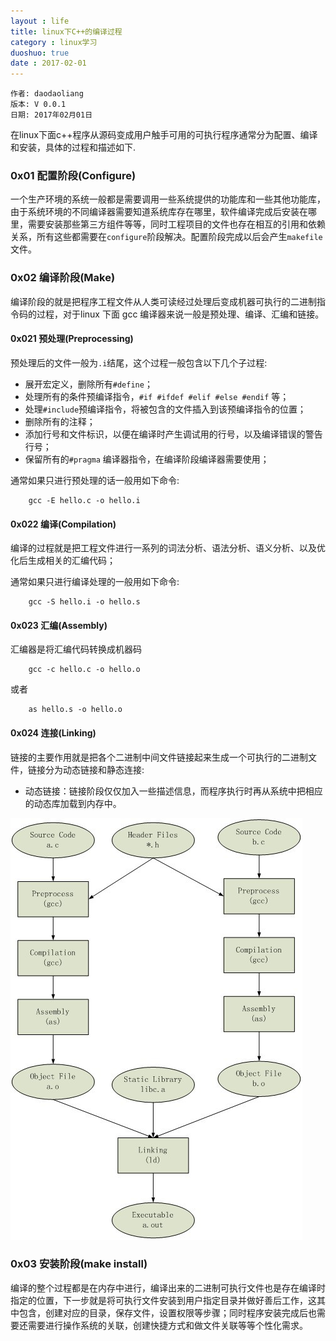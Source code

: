 ```yaml
---
layout : life
title: linux下C++的编译过程
category : linux学习
duoshuo: true
date : 2017-02-01
---
```


	作者: daodaoliang
	版本: V 0.0.1
	日期: 2017年02月01日

<!-- more -->

在linux下面c++程序从源码变成用户触手可用的可执行程序通常分为配置、编译和安装，具体的过程和描述如下.

### 0x01 配置阶段(Configure)

  一个生产环境的系统一般都是需要调用一些系统提供的功能库和一些其他功能库，由于系统环境的不同编译器需要知道系统库存在哪里，软件编译完成后安装在哪里，需要安装那些第三方组件等等，同时工程项目的文件也存在相互的引用和依赖关系，所有这些都需要在`configure`阶段解决。配置阶段完成以后会产生`makefile`文件。
 
### 0x02 编译阶段(Make)
 
  编译阶段的就是把程序工程文件从人类可读经过处理后变成机器可执行的二进制指令码的过程，对于linux 下面 gcc 编译器来说一般是预处理、编译、汇编和链接。

#### 0x021 预处理(Preprocessing)
 
  预处理后的文件一般为`.i`结尾，这个过程一般包含以下几个子过程:

  * 展开宏定义，删除所有`#define`；
  * 处理所有的条件预编译指令，`#if #ifdef #elif #else #endif` 等；
  * 处理`#include`预编译指令，将被包含的文件插入到该预编译指令的位置；
  * 删除所有的注释；
  * 添加行号和文件标识，以便在编译时产生调试用的行号，以及编译错误的警告行号；
  * 保留所有的`#pragma` 编译器指令，在编译阶段编译器需要使用；
 
 通常如果只进行预处理的话一般用如下命令:
 
```
	gcc -E hello.c -o hello.i
```
 
#### 0x022 编译(Compilation)

  编译的过程就是把工程文件进行一系列的词法分析、语法分析、语义分析、以及优化后生成相关的汇编代码；
  
  通常如果只进行编译处理的一般用如下命令:
  
```
	gcc -S hello.i -o hello.s
```
  
#### 0x023 汇编(Assembly)

汇编器是将汇编代码转换成机器码
  
```
	gcc -c hello.c -o hello.o
```
  
  或者
  
```
	as hello.s -o hello.o
```

#### 0x024 连接(Linking)

链接的主要作用就是把各个二进制中间文件链接起来生成一个可执行的二进制文件，链接分为动态链接和静态连接:

* 动态链接：链接阶段仅仅加入一些描述信息，而程序执行时再从系统中把相应的动态库加载到内存中。
  
 
![linux-C++编译过程][1]

### 0x03 安装阶段(make install)

编译的整个过程都是在内存中进行，编译出来的二进制可执行文件也是存在编译时指定的位置，下一步就是将可执行文件安装到用户指定目录并做好善后工作，这其中包含，创建对应的目录，保存文件，设置权限等步骤；同时程序安装完成后也需要还需要进行操作系统的关联，创建快捷方式和做文件关联等等个性化需求。

[1]:/res/img/blog/c++/linking.jpg